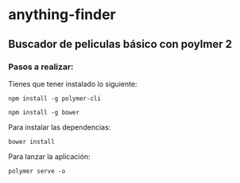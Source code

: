 # anything-finder

## Buscador de peliculas básico con poylmer 2

### Pasos a realizar:
Tienes que tener instalado lo siguiente:
```shell
npm install -g polymer-cli
```

```
npm install -g bower
```

Para instalar las dependencias:
```
bower install
```

Para lanzar la aplicación:
```shell
polymer serve -o
```